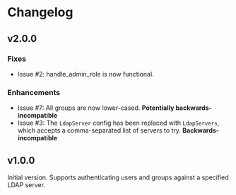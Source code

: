 # Changelog

## v2.0.0

### Fixes

- Issue #2: handle_admin_role is now functional.

### Enhancements

- Issue #7: All groups are now lower-cased. **Potentially backwards-incompatible**
- Issue #3: The `LdapServer` config has been replaced with `LdapServers`, which accepts a comma-separated list of servers to try. **Backwards-incompatible**

## v1.0.0

Initial version. Supports authenticating users and groups against a specified LDAP server.